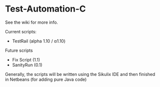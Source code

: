 # Test-Automation-C

See the wiki for more info.

Current scripts:

- TestRail (alpha 1.10 / α1.10)

Future scripts

- Fix Script (1.1)
- SanityRun (0.1)
  
  
Generally, the scripts will be written using the Sikulix IDE and then finished in Netbeans (for adding pure Java code)
